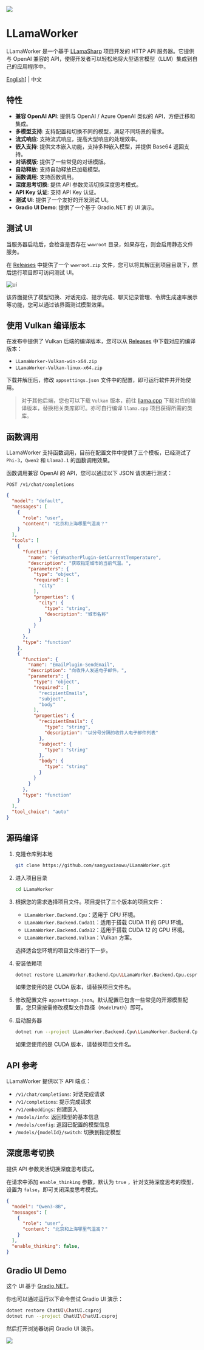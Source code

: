 ![](doc/logo.png)

# LLamaWorker

LLamaWorker 是一个基于 [LLamaSharp](https://github.com/SciSharp/LLamaSharp?wt.mc_id=DT-MVP-5005195) 项目开发的 HTTP API 服务器。它提供与 OpenAI 兼容的 API，使得开发者可以轻松地将大型语言模型（LLM）集成到自己的应用程序中。

[English](README.md)] | 中文

## 特性

- **兼容 OpenAI API**: 提供与 OpenAI / Azure OpenAI 类似的 API，方便迁移和集成。
- **多模型支持**: 支持配置和切换不同的模型，满足不同场景的需求。
- **流式响应**: 支持流式响应，提高大型响应的处理效率。
- **嵌入支持**: 提供文本嵌入功能，支持多种嵌入模型，并提供 Base64 返回支持。
- **对话模版**: 提供了一些常见的对话模版。
- **自动释放**: 支持自动释放已加载模型。
- **函数调用**: 支持函数调用。
- **深度思考切换**: 提供 API 参数灵活切换深度思考模式。
- **API Key 认证**: 支持 API Key 认证。
- **测试 UI**: 提供了一个友好的开发测试 UI。
- **Gradio UI Demo**: 提供了一个基于 Gradio.NET 的 UI 演示。

## 测试 UI

当服务器启动后，会检查是否存在 `wwwroot` 目录，如果存在，则会启用静态文件服务。

在 [Releases](../../releases) 中提供了一个 `wwwroot.zip` 文件，您可以将其解压到项目目录下，然后运行项目即可访问测试 UI。

![ui](doc/wwwroot.png)

该界面提供了模型切换、对话完成、提示完成、聊天记录管理、令牌生成速率展示等功能，您可以通过该界面测试模型效果。

## 使用 Vulkan 编译版本

在发布中提供了 Vulkan 后端的编译版本，您可以从 [Releases](../../releases) 中下载对应的编译版本：

- `LLamaWorker-Vulkan-win-x64.zip`
- `LLamaWorker-Vulkan-linux-x64.zip`

下载并解压后，修改 `appsettings.json` 文件中的配置，即可运行软件并开始使用。

> 对于其他后端，您也可以下载 `Vulkan` 版本，前往 [llama.cpp](https://github.com/ggerganov/llama.cpp/releases) 下载对应的编译版本，替换相关类库即可。亦可自行编译 `llama.cpp` 项目获得所需的类库。

## 函数调用

LLamaWorker 支持函数调用，目前在配置文件中提供了三个模板，已经测试了 `Phi-3`，`Qwen2` 和 `Llama3.1` 的函数调用效果。

函数调用兼容 OpenAI 的 API，您可以通过以下 JSON 请求进行测试：

`POST /v1/chat/completions`

```json
{
  "model": "default",
  "messages": [
    {
      "role": "user",
      "content": "北京和上海哪里气温高？"
    }
  ],
  "tools": [
    {
      "function": {
        "name": "GetWeatherPlugin-GetCurrentTemperature",
        "description": "获取指定城市的当前气温。",
        "parameters": {
          "type": "object",
          "required": [
            "city"
          ],
          "properties": {
            "city": {
              "type": "string",
              "description": "城市名称"
            }
          }
        }
      },
      "type": "function"
    },
    {
      "function": {
        "name": "EmailPlugin-SendEmail",
        "description": "向收件人发送电子邮件。",
        "parameters": {
          "type": "object",
          "required": [
            "recipientEmails",
            "subject",
            "body"
          ],
          "properties": {
            "recipientEmails": {
              "type": "string",
              "description": "以分号分隔的收件人电子邮件列表"
            },
            "subject": {
              "type": "string"
            },
            "body": {
              "type": "string"
            }
          }
        }
      },
      "type": "function"
    }
  ],
  "tool_choice": "auto"
}
```

## 源码编译

1. 克隆仓库到本地
   ```bash
   git clone https://github.com/sangyuxiaowu/LLamaWorker.git
   ```
2. 进入项目目录
   ```bash
   cd LLamaWorker
   ```
3. 根据您的需求选择项目文件。项目提供了三个版本的项目文件：
   - `LLamaWorker.Backend.Cpu`：适用于 CPU 环境。
   - `LLamaWorker.Backend.Cuda11`：适用于搭载 CUDA 11 的 GPU 环境。
   - `LLamaWorker.Backend.Cuda12`：适用于搭载 CUDA 12 的 GPU 环境。                                                                                                      
   - `LLamaWorker.Backend.Vulkan`：Vulkan 方案。
   
   选择适合您环境的项目文件进行下一步。
   
4. 安装依赖项
   ```bash
   dotnet restore LLamaWorker.Backend.Cpu\LLamaWorker.Backend.Cpu.csproj
   ```
   如果您使用的是 CUDA 版本，请替换项目文件名。
   
5. 修改配置文件 `appsettings.json`。默认配置已包含一些常见的开源模型配置，您只需按需修改模型文件路径（`ModelPath`）即可。
   
6. 启动服务器
   ```bash
   dotnet run --project LLamaWorker.Backend.Cpu\LLamaWorker.Backend.Cpu.csproj
   ```
   如果您使用的是 CUDA 版本，请替换项目文件名。


## API 参考

LLamaWorker 提供以下 API 端点：

- `/v1/chat/completions`: 对话完成请求
- `/v1/completions`: 提示完成请求
- `/v1/embeddings`: 创建嵌入
- `/models/info`: 返回模型的基本信息
- `/models/config`: 返回已配置的模型信息
- `/models/{modelId}/switch`: 切换到指定模型

## 深度思考切换

提供 API 参数灵活切换深度思考模式。

在请求中添加 `enable_thinking` 参数，默认为 `true` ，针对支持深度思考的模型，设置为 `false`，即可关闭深度思考模式。

```json
{
  "model": "Qwen3-8B",
  "messages": [
    {
      "role": "user",
      "content": "北京和上海哪里气温高？"
    }
  ],
  "enable_thinking": false,
}
```

## Gradio UI Demo

这个 UI 基于 [Gradio.NET](https://github.com/feiyun0112/Gradio.Net?wt.mc_id=DT-MVP-5005195)。

你也可以通过运行以下命令尝试 Gradio UI 演示：

```bash
dotnet restore ChatUI\ChatUI.csproj
dotnet run --project ChatUI\ChatUI.csproj
```

然后打开浏览器访问 Gradio UI 演示。

![](doc/ui.png)
